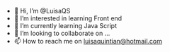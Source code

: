 - 👋 Hi, I’m @LuisaQS
- 👀 I’m interested in learning Front end
- 🌱 I’m currently learning Java Script
- 💞️ I’m looking to collaborate on ...
- 📫 How to reach me on luisaquintian@hotmail.com

<!---
LuisaQS/LuisaQS is a ✨ special ✨ repository because its `README.md` (this file) appears on your GitHub profile.
You can click the Preview link to take a look at your changes.
--->
